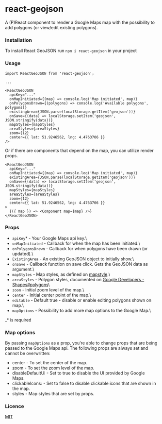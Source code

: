 # react-geojson

A (P)React component to render a Google Maps map with the possibility to add polygons (or view/edit existing polygons).

### Installation

To install React GeoJSON run `npm i react-geojson` in your project

### Usage

```
import ReactGeoJSON from 'react-geojson';

...

<ReactGeoJSON
  apiKey="..."
  onMapInitiated={(map) => console.log('Map initiated', map)}
  onPolygonsDrawn={(polygons) => console.log('Available polygons', polygons)}
  existingArea={JSON.parse(localStorage.getItem('geojson'))}
  onSave={(data) => localStorage.setItem('geojson', JSON.stringify(data))}
  mapStyles={mapStyles}
  areaStyles={areaStyles}
  zoom={12}
  center={{ lat: 51.9246562, lng: 4.4763706 }}
/>

```

Or if there are components that depend on the map, you can utilize render props.

```
<ReactGeoJSON
  apiKey="..."
  onMapInitiated={(map) => console.log('Map initiated', map)}
  existingArea={JSON.parse(localStorage.getItem('geojson'))}
  onSave={(data) => localStorage.setItem('geojson', JSON.stringify(data))}
  mapStyles={mapStyles}
  areaStyles={areaStyles}
  zoom={12}
  center={{ lat: 51.9246562, lng: 4.4763706 }}
>
  {({ map }) => <Component map={map} />}
</ReactGeoJSON>
```

### Props

- `apiKey`\* - Your Google Maps api key.\
- `onMapInitiated` - Callback for when the map has been initiated.\
- `onPolygonsDrawn` - Callback for when polygons have been drawn (or updated).\
- `ExistingArea` - An existing GeoJSON object to initially show.\
- `onSave` - Callback function on save click. Gets the GeoJSON data as argument.\
- `mapStyles` - Map styles, as defined on [mapstyle](https://mapstyle.withgoogle.com/).\
- `areaStyles` - Polygon styles, documented on [Google Developers - Shapes#polygons](https://developers.google.com/maps/documentation/javascript/shapes#polygons)\
- `zoom` - Initial zoom level of the map.\
- `center` - Initial center point of the map.\
- `editable` - Default true - disable or enable editing polygons shown on map.\
- `mapOptions` - Possibility to add more map options to the Google Map.\

\_\* is required

### Map options

By passing `mapOptions` as a prop, you're able to change props that are being passed to the Google Maps api. The following props are always set and cannot be overwritten:

- center - To set the center of the map.
- zoom - To set the zoom level of the map.
- disableDefaultUI - Set to true to disable the UI provided by Google Maps.
- clickableIcons: - Set to false to disable clickable icons that are shown in the map.
- styles - Map styles that are set by props.

### Licence

[MIT](https://oss.ninja/mit/mjanssen/)
